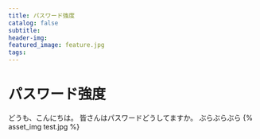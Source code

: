 ```yaml
---
title: パスワード強度
catalog: false
subtitle:
header-img:
featured_image: feature.jpg
tags:
---
```


# パスワード強度
どうも、こんにちは。
皆さんはパスワードどうしてますか。
ぶらぶらぶら
{% asset_img test.jpg %}